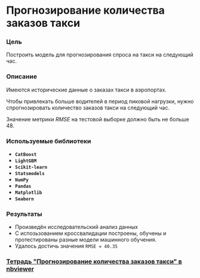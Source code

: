 # Прогнозирование количества заказов такси

### Цель

Построить модель для прогнозирования спроса на такси на следующий час.

### Описание

Имеются исторические данные о заказах такси в аэропортах. 

Чтобы привлекать больше водителей в период пиковой нагрузки, нужно спрогнозировать количество заказов такси на следующий час.

Значение метрики *RMSE* на тестовой выборке должно быть не больше 48.
  
### Используемые библиотеки
- **`CatBoost`**
- **`LightGBM`**
- **`Scikit-learn`**
- **`Statsmodels`**
- **`NumPy`**
- **`Pandas`**
- **`Matplotlib`**
- **`Seaborn`**

### Результаты
- Произведён исследовательский анализ данных
- С испозьзованием кроссвалидации построены, обучены и протестированы разные модели машинного обучения. 
- Удалось достичь значения `RMSE = 40.35`

### [Тетрадь "Прогнозирование количества заказов такси" в nbviewer](https://nbviewer.org/github/hairymax/Yandex.Practicum.DataScience/blob/main/11%20%D0%9F%D1%80%D0%BE%D0%B3%D0%BD%D0%BE%D0%B7%D0%B8%D1%80%D0%BE%D0%B2%D0%B0%D0%BD%D0%B8%D0%B5%20%D0%BA%D0%BE%D0%BB%D0%B8%D1%87%D0%B5%D1%81%D1%82%D0%B2%D0%B0%20%D0%B7%D0%B0%D0%BA%D0%B0%D0%B7%D0%BE%D0%B2%20%D1%82%D0%B0%D0%BA%D1%81%D0%B8/project11.ipynb)

